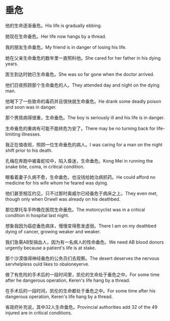 # 垂危

<p><span class="chinese">他的生命逐渐垂危。</span><span class="english">His life is gradually ebbing.</span></p>

<p><span class="chinese">她现在生命垂危。</span><span class="english">Her life now hangs by a thread.</span></p>

<p><span class="chinese">我的朋友生命垂危。</span><span class="english">My friend is in danger of losing his life.</span></p>

<p><span class="chinese">她在父亲生命垂危的数年里一直照料他。</span><span class="english">She cared for her father in his dying years.</span></p>

<p><span class="chinese">医生到达时她已生命垂危。</span><span class="english">She was so far gone when the doctor arrived.</span></p>

<p><span class="chinese">他们日夜照顾那个生命垂危的人。</span><span class="english">They attended day and night on the dying man.</span></p>

<p><span class="chinese">他喝下了一些致命的毒药并且很快就生命垂危。</span><span class="english">He drank some deadly poison and soon was in danger.</span></p>

<p><span class="chinese">那个男孩病得很重，生命垂危。</span><span class="english">The boy is seriously ill and his life is in danger.</span></p>

<p><span class="chinese">生命垂危的重病有可能不能转危为安了。</span><span class="english">There may be no turning back for life-limiting illnesses.</span></p>

<p><span class="chinese">我正在值夜班，照顾一位生命垂危的病人。</span><span class="english">I was caring for a man on the night shift prior to his death.</span></p>

<p><span class="chinese">孔梅在奔跑中被毒蛇咬中，陷入昏迷，生命垂危。</span><span class="english">Kong Mei in running the snake bite, coma, in critical condition.</span></p>

<p><span class="chinese">眼看着妻子久病不愈，生命垂危，也没钱给她治病抓药。</span><span class="english">He could afford no medicine for his wife whom he feared was dying.</span></p>

<p><span class="chinese">他们甚至相互约见，只不过那时奥威尔已经垂危于病床之上。</span><span class="english">They even met, though only when Orwell was already on his deathbed.</span></p>

<p><span class="chinese">那位摩托车手昨晚在医院生命垂危。</span><span class="english">The motorcyclist was in a critical condition in hospital last night.</span></p>

<p><span class="chinese">想象我因为癌症垂危病床，慢慢变得愈发虚弱。</span><span class="english">There I am on my deathbed dying of cancer, growing weaker and weaker.</span></p>

<p><span class="chinese">我们急需AB型捐血人，因为有一名病人的性命垂危。</span><span class="english">We need AB blood donors urgently because a patient's life is at stake.</span></p>

<p><span class="chinese">那个沙漠值得神经垂危的公务员们去观察。</span><span class="english">The desert deserves the nervous servhelpless ould likes to obaloneyerve.</span></p>

<p><span class="chinese">做了有危险的手术后的一段时间里，凯伦的生命处于垂危之中。</span><span class="english">For some time after he dangerous operation, Keren's life hang by a thread.</span></p>

<p><span class="chinese">在手术后的一段时间，凯伦的生命都处于垂危之中。</span><span class="english">For some time after his dangerous operation, Keren's life hang by a thread.</span></p>

<p><span class="chinese">省政府补充说，其中32人生命垂危。</span><span class="english">Provincial authorities add 32 of the 49 injured are in critical conditions.</span></p>


